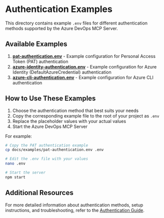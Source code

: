 # Authentication Examples

This directory contains example `.env` files for different authentication methods supported by the Azure DevOps MCP Server.

## Available Examples

1. **[pat-authentication.env](./pat-authentication.env)** - Example configuration for Personal Access Token (PAT) authentication
2. **[azure-identity-authentication.env](./azure-identity-authentication.env)** - Example configuration for Azure Identity (DefaultAzureCredential) authentication
3. **[azure-cli-authentication.env](./azure-cli-authentication.env)** - Example configuration for Azure CLI authentication

## How to Use These Examples

1. Choose the authentication method that best suits your needs
2. Copy the corresponding example file to the root of your project as `.env`
3. Replace the placeholder values with your actual values
4. Start the Azure DevOps MCP Server

For example:

```bash
# Copy the PAT authentication example
cp docs/examples/pat-authentication.env .env

# Edit the .env file with your values
nano .env

# Start the server
npm start
```

## Additional Resources

For more detailed information about authentication methods, setup instructions, and troubleshooting, refer to the [Authentication Guide](../authentication.md). 